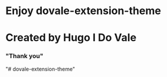 # Enjoy dovale-extension-theme 
# Created by Hugo I Do Vale
### "Thank you"
"# dovale-extension-theme" 
